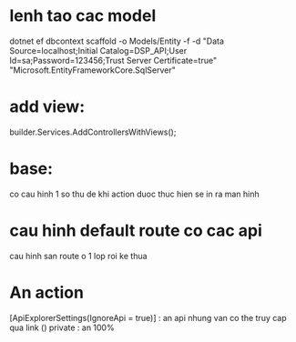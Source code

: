 ﻿# lenh tao cac model
dotnet ef dbcontext scaffold -o Models/Entity -f -d "Data Source=localhost;Initial Catalog=DSP_API;User Id=sa;Password=123456;Trust Server Certificate=true" "Microsoft.EntityFrameworkCore.SqlServer"
# add view: 
builder.Services.AddControllersWithViews();

# base: 
co cau hinh 1 so thu de khi action duoc thuc hien se in ra man hinh

# cau hinh default route co cac api
cau hinh san route o 1 lop roi ke thua

# An action
[ApiExplorerSettings(IgnoreApi = true)] : an api nhung van co the truy cap qua link ()
private : an 100%
